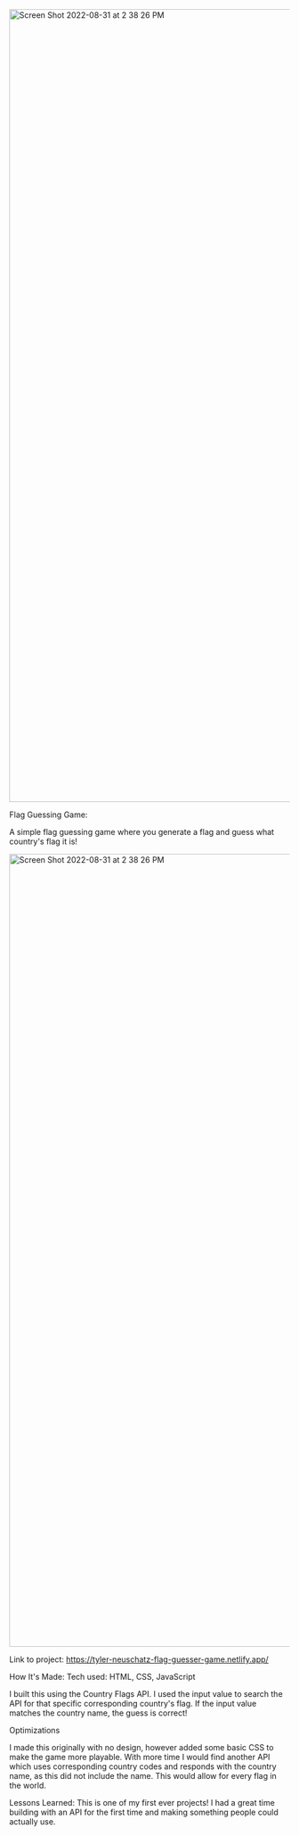 <img width="1422" alt="Screen Shot 2022-08-31 at 2 38 26 PM" src="https://user-images.githubusercontent.com/109202126/187789849-5f6427c6-f4bf-4fd3-8567-bd05c6baa124.png">

Flag Guessing Game:

A simple flag guessing game where you generate a flag and guess what country's flag it is!

<img width="1422" alt="Screen Shot 2022-08-31 at 2 38 26 PM" src="https://user-images.githubusercontent.com/109202126/187789849-5f6427c6-f4bf-4fd3-8567-bd05c6baa124.png">

Link to project: https://tyler-neuschatz-flag-guesser-game.netlify.app/

How It's Made:
Tech used: HTML, CSS, JavaScript

I built this using the Country Flags API. I used the input value to search the API for that specific corresponding country's flag. If the input value matches the country name, the guess is correct!

Optimizations

I made this originally with no design, however added some basic CSS to make the game more playable. With more time I would find another API which uses corresponding country codes and responds with the country name, as this did not include the name. This would allow for every flag in the world.

Lessons Learned:
This is one of my first ever projects! I had a great time building with an API for the first time and making something people could actually use.

